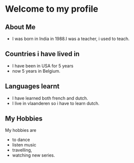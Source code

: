 # Welcome to my profile

## About Me

- I was born in India in 1988.I was a teacher, i used to teach.

## Countries i have lived in

- I have been in USA for 5 years
- now 5 years in Belgium.

## Languages learnt

- I have learned both french and dutch.
- I live in vlaanderen so i have to learn dutch.

## My Hobbies

My hobbies are

- to dance
- listen music
- travelling,
- watching new series.
